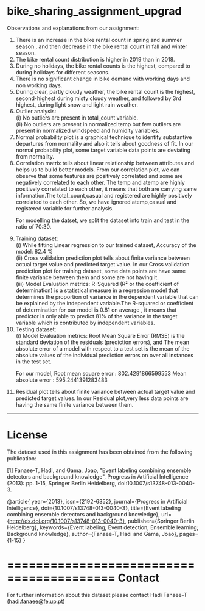 # bike_sharing_assignment_upgrad

Observations and explanations from our assignment:
<ol>
<li>There is an increase in the bike rental count in spring and summer season , and then decrease in the bike rental count in fall and winter season.

<li>The bike rental count distribution is higher in 2019 than in 2018.

<li>During no holidays, the bike rental counts is the highest, compared to during holidays for different seasons.

<li>There is no significant change in bike demand with working days and non working days.

<li>During clear, partly cloudy weather, the bike rental count is the highest, second-highest during misty cloudy weather, and followed by 3rd highest, during light snow and light rain weather.

<li>Outlier analysis:<br>
(i) No outliers are present in total_count variable.<br>
(ii) No outliers are present in normalized temp but few outliers are present in normalized windspeed and humidity variables.

<li>Normal probability plot is a graphical technique to identify substantive departures from normality and also it tells about goodness of fit. In our normal probability plot, some target variable data points are deviating from normality.

<li>Correlation matrix tells about linear relationship between attributes and helps us to build better models. From our correlation plot, we can observe that some features are positively correlated and some are negatively correlated to each other. The temp and atemp are highly positively correlated to each other, it means that both are carrying same information.The total_count,casual and registered are highly positively correlated to each other. So, we have ignored atemp,casual and registered variable for further analysis.

For modelling the datset, we split the dataset into train and test in the ratio of 70:30.

<li>Training dataset:<br>
(i) While fitting Linear regression to our trained dataset, Accuracy of the model: 82.4 %<br>
(ii) Cross validation prediction plot tells about finite variance between actual target value and predicted target value. In our Cross validation prediction plot for training dataset, some data points are have same finite variance between them and some are not having it.<br>
(iii) Model Evaluation metrics: R-Squared (R² or the coefficient of determination) is a statistical measure in a regression model that determines the proportion of variance in the dependent variable that can be explained by the independent variable.The R-squared or coefficient of determination for our model is 0.81 on average , it means that predictor is only able to predict 81% of the variance in the target variable which is contributed by independent variables.

<li>Testing dataset:<br>
(i) Model Evaluation metrics: Root Mean Square Error (RMSE) is the standard deviation of the residuals (prediction errors), and The mean absolute error of a model with respect to a test set is the mean of the absolute values of the individual prediction errors on over all instances in the test set.

For our model, 
Root mean square error : 802.4291866599553
Mean absolute error : 595.2441391283483
  
<li>Residual plot tells about finite variance between actual target value and predicted target values. In our Residual plot,very less data points are having the same finite variance between them.
</ol>


<hr>

License
=========================================
The dataset used in this assignment has been obtained from the following publication:

[1] Fanaee-T, Hadi, and Gama, Joao, "Event labeling combining ensemble detectors and background knowledge", Progress in Artificial Intelligence (2013): pp. 1-15, Springer Berlin Heidelberg, doi:10.1007/s13748-013-0040-3.

@article{
	year={2013},
	issn={2192-6352},
	journal={Progress in Artificial Intelligence},
	doi={10.1007/s13748-013-0040-3},
	title={Event labeling combining ensemble detectors and background knowledge},
	url={http://dx.doi.org/10.1007/s13748-013-0040-3},
	publisher={Springer Berlin Heidelberg},
	keywords={Event labeling; Event detection; Ensemble learning; Background knowledge},
	author={Fanaee-T, Hadi and Gama, Joao},
	pages={1-15}
}

=========================================
Contact
=========================================
	
For further information about this dataset please contact Hadi Fanaee-T (hadi.fanaee@fe.up.pt)
